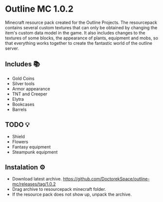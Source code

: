 # Outline MC 1.0.2
Minecraft resource pack created for the Outline Projects.
The resourcepack contains several custom textures that can only be obtained by changing the item's custom data model in the game.
It also includes changes to the textures of some blocks, the appearance of plants, equipment and mobs, so that everything works together to create the fantastic world of the outline server.

## Includes 📚
- Gold Coins
- Silver tools
- Armor appearance
- TNT and Creeper
- Elytra
- Bookcases
- Barrels

## TODO 💡
- Shield
- Flowers
- Fantasy equipment
- Steampunk equipment

## Instalation ⚙️
- Download latest archive. https://github.com/DoctorekSpace/outline-mc/releases/tag/1.0.2
- Drag archive to resourcepack minecraft folder.
- If the resource pack does not show up, unpack the archive.


